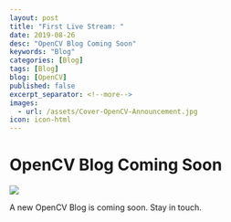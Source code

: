 ```yaml
---
layout: post
title: "First Live Stream: "
date: 2019-08-26
desc: "OpenCV Blog Coming Soon"
keywords: "Blog"
categories: [Blog]
tags: [Blog]
blog: [OpenCV]
published: false
excerpt_separator: <!--more-->
images:
  - url: /assets/Cover-OpenCV-Announcement.jpg
icon: icon-html
---
```

<!--more-->

# OpenCV Blog Coming Soon

<img src="/assets/Cover-OpenCV-Announcement.jpg"/>

A new OpenCV Blog is coming soon. Stay in touch.
